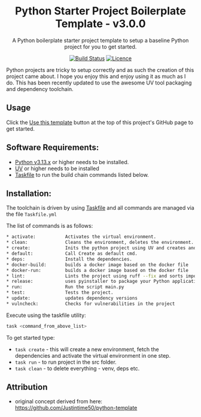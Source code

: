 <div align="center">

# Python Starter Project Boilerplate Template - v3.0.0

A Python boilerplate starter project template to setup a baseline Python project for you to get started.

[![Build Status](https://github.com/AaronSaikovski/pystarter/workflows/build/badge.svg)](https://github.com/AaronSaikovski/pystarter/actions)
[![Licence](https://img.shields.io/github/license/AaronSaikovski/pystarter)](LICENSE)

</div>
Python projects are tricky to setup correctly and as such the creation of this project came about. I hope you enjoy this and enjoy using it as much as I do.
This has been recently updated to use the awesome UV tool packaging and dependency toolchain.

## Usage

Click the [Use this template](https://github.com/AaronSaikovski/pystarter/generate) button at the top of this project's GitHub page to get started.

## Software Requirements:

- [Python v3.13.x](https://www.python.org/) or higher needs to be installed.
- [UV](https://github.com/astral-sh/uv) or higher needs to be installed
- [Taskfile](https://taskfile.dev/) to run the build chain commands listed below.

## Installation:

The toolchain is driven by using [Taskfile](https://taskfile.dev/) and all commands are managed via the file `Taskfile.yml`

The list of commands is as follows:

```bash
* activate:           Activates the virtual environment.
* clean:              Cleans the environment, deletes the environment.
* create:             Inits the python project using UV and creates and activates a new virtual environment.
* default:            Call Create as default cmd.
* deps:               Install the dependencies.
* docker-build:       builds a docker image based on the docker file
* docker-run:         builds a docker image based on the docker file
* lint:               Lints the project using ruff --fix and sorts imports
* release:            uses pyinstaller to package your Python application into a single package
* run:                Run the script main.py
* test:               Tests the project.
* update:             updates dependency versions
* vulncheck:          Checks for vulnerabilities in the project
```

Execute using the taskfile utility:

```bash
task <command_from_above_list>
```

To get started type:

- `task create` - this will create a new environment, fetch the dependencies and activate the virtual environment in one step.
- `task run` - to run project in the src folder.
- `task clean` - to delete everything - venv, deps etc.

## Attribution

- original concept derived from here: https://github.com/Justintime50/python-template
